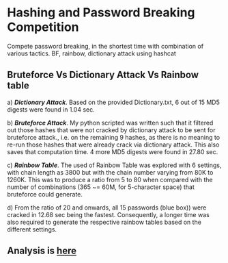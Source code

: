 # Hashing and Password Breaking Competition
Compete password breaking, in the shortest time with combination of various tactics. BF, rainbow, dictionary attack using hashcat

## Bruteforce Vs Dictionary Attack Vs Rainbow table
a)	**_Dictionary Attack_**.   Based on the provided Dictionary.txt, 6 out of 15 MD5 digests were found in 1.04 sec.

b)	**_Bruteforce Attack_**.   My python scripted was written such that it filtered out those hashes that were not cracked by dictionary attack to be sent for bruteforce attack., i.e. on the remaining 9 hashes, as there is no meaning to re-run those hashes that were already crack via dictionary attack. This also saves that computation time. 4 more MD5 digests  were found in 27.80 sec.

c)	**_Rainbow Table_**.   The used of Rainbow Table was explored with 6 settings, with chain length as 3800 but with the chain number varying from 80K to 1260K. This was to produce a ratio from 5 to 80 when compared with the number of combinations (365 ~= 60M, for 5-character space) that bruteforce could generate. 
  
d)	From the ratio of 20 and onwards, all 15 passwords (blue box)) were cracked in 12.68 sec being the fastest. Consequently, a longer time was also required to generate the respective rainbow tables based on the different settings.

## Analysis is [here](https://github.com/tkokhing/boyPython/blob/main/1_password%26hashing/l_hash%26pw_s.pdf)
